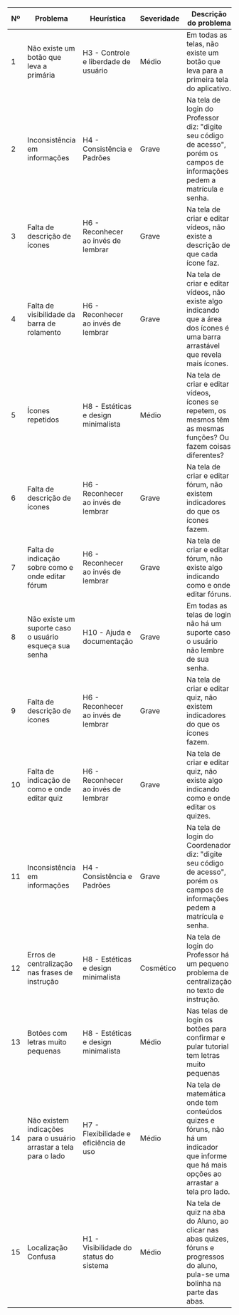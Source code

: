 | Nº  | Problema                                                                 | Heurística                             | Severidade | Descrição do problema                                                                                           |
|-----|--------------------------------------------------------------------------|----------------------------------------|------------|---------------------------------------------------------------------------------------------------------------|
| 1   | Não existe um botão que leva a primária                                  | H3 - Controle e liberdade de usuário     | Médio      | Em todas as telas, não existe um botão que leva para a primeira tela do aplicativo.                            |
| 2   | Inconsistência em informações                                            | H4 - Consistência e Padrões              | Grave      | Na tela de login do Professor diz: "digite seu código de acesso", porém os campos de informações pedem a matrícula e senha. |
| 3   | Falta de descrição de ícones                                             | H6 - Reconhecer ao invés de lembrar      | Grave      | Na tela de criar e editar vídeos, não existe a descrição de que cada ícone faz.                                |
| 4   | Falta de visibilidade da barra de rolamento                              | H6 - Reconhecer ao invés de lembrar      | Grave      | Na tela de criar e editar vídeos, não existe algo indicando que a área dos ícones é uma barra arrastável que revela mais ícones. |
| 5   | Ícones repetidos                                                         | H8 - Estéticas e design minimalista      | Médio      | Na tela de criar e editar vídeos, ícones se repetem, os mesmos têm as mesmas funções? Ou fazem coisas diferentes? |
| 6   | Falta de descrição de ícones                                             | H6 - Reconhecer ao invés de lembrar      | Grave      | Na tela de criar e editar fórum, não existem indicadores do que os ícones fazem.                               |
| 7   | Falta de indicação sobre como e onde editar fórum                        | H6 - Reconhecer ao invés de lembrar      | Grave      | Na tela de criar e editar fórum, não existe algo indicando como e onde editar fóruns.                          |
| 8   | Não existe um suporte caso o usuário esqueça sua senha                   | H10 - Ajuda e documentação               | Grave      | Em todas as telas de login não há um suporte caso o usuário não lembre de sua senha.                           |
| 9   | Falta de descrição de ícones                                             | H6 - Reconhecer ao invés de lembrar      | Grave      | Na tela de criar e editar quiz, não existem indicadores do que os ícones fazem.                                |
| 10  | Falta de indicação de como e onde editar quiz                            | H6 - Reconhecer ao invés de lembrar      | Grave      | Na tela de criar e editar quiz, não existe algo indicando como e onde editar os quizes.                        |
| 11  | Inconsistência em informações                                            | H4 - Consistência e Padrões              | Grave      | Na tela de login do Coordenador diz: "digite seu código de acesso", porém os campos de informações pedem a matrícula e senha. |
| 12  | Erros de centralização nas frases de instrução                           | H8 - Estéticas e design minimalista      | Cosmético  | Na tela de login do Professor há um pequeno problema de centralização no texto de instrução.                   |
| 13  | Botões com letras muito pequenas                                         | H8 -  Estéticas e design minimalista      | Médio      | Nas telas de login os botões para confirmar e pular tutorial tem letras muito pequenas                        |
| 14  | Não existem indicações para o usuário arrastar a tela para o lado        | H7 - Flexibilidade e eficiência de uso   | Médio      | Na tela de matemática onde tem conteúdos quizes e fóruns, não há um indicador que informe que há mais opções ao arrastar a tela pro lado.  |
| 15  | Localização Confusa                                                      | H1 - Visibilidade do status do sistema   | Médio   | Na tela de quiz na aba do Aluno, ao clicar nas abas quizes, fóruns e progressos do aluno, pula-se uma bolinha na parte das abas. |

